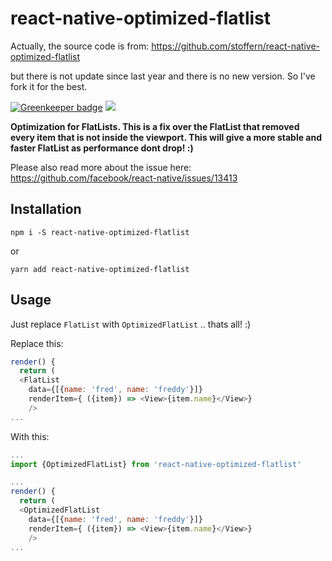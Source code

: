 # react-native-optimized-flatlist

Actually, the source code is from:
https://github.com/stoffern/react-native-optimized-flatlist

but there is not update since last year and there is no new version. So I've fork it for the best.


[![Greenkeeper badge](https://badges.greenkeeper.io/stoffern/react-native-optimized-flatlist.svg)](https://greenkeeper.io/)
![](https://img.shields.io/npm/v/react-native-optimized-flatlist.svg)

__Optimization for FlatLists. This is a fix over the FlatList that removed every item that is not inside the viewport. This will give a more stable and faster FlatList as performance dont drop! :)__

Please also read more about the issue here:
https://github.com/facebook/react-native/issues/13413

## Installation
```
npm i -S react-native-optimized-flatlist
```
or
```
yarn add react-native-optimized-flatlist
```


## Usage
Just replace `FlatList` with `OptimizedFlatList` .. thats all! :)

Replace this:
```js
render() {
  return (
  <FlatList
    data={[{name: 'fred', name: 'freddy'}]}
    renderItem={ ({item}) => <View>{item.name}</View>}
    />
...
```
With this:
```js
...
import {OptimizedFlatList} from 'react-native-optimized-flatlist'

...
render() {
  return (
  <OptimizedFlatList
    data={[{name: 'fred', name: 'freddy'}]}
    renderItem={ ({item}) => <View>{item.name}</View>}
    />
...

```
